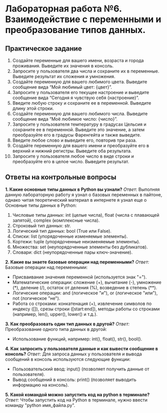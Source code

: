 # Лабораторная работа №6. Взаимодействие с переменными и преобразование типов данных.

## Практическое задание
1. Создайте переменные для вашего имени, возраста и города проживания. Выведите их значения в консоль.
2. Запросите у пользователя два числа и сохраните их в переменные. Выведите результат их сложения и умножения.
3. Создайте переменную для вашего любимого цвета. Выведите сообщение вида “Мой любимый цвет: {цвет}”.
4. Запросите у пользователя его текущее настроение и выведите сообщение вида “Сегодня я чувствую себя {настроение}”.
5. Введите любую строку и сохраните ее в переменной. Выведите длину этой строки.
6. Создайте переменную для вашего любимого числа. Выведите сообщение вида “Моё любимое число: {число}”.
7. Запросите у пользователя температуру в градусах Цельсия и сохраните ее в переменной. Выведите это значение, а затем преобразуйте его в градусы Фаренгейта и также выведите.
8. Введите любое слово и выведите его, повторив три раза.
9. Создайте переменную для вашего имени и преобразуйте его в верхний и нижний регистры. Выведите оба результата.
10. Запросите у пользователя любое число в виде строки и преобразуйте его в целое число. Выведите результат.

## Ответы на контрольные вопросы
**1. Какие основные типы данных в Python вы узнали?**
  *Ответ:* Выполняя данную лабораторную работу я узнал о базовых переменных в пайтоне, однако читая теоретический материал в интернете я узнал еще о
 Основные типы данных в Python:
1. Числовые типы данных: int (целые числа), float (числа с плавающей запятой), complex (комплексные числа).
2. Строковый тип данных: str.
3. Логический тип данных: bool (True или False).
4. Списки: list (упорядоченные изменяемые элементы).
5. Кортежи: tuple (упорядоченные неизменяемые элементы).
6. Множества: set (неупорядоченные элементы без дубликатов).
7. Словари: dict (неупорядоченные пары ключ-значение).

**2. Какие вы знаете базовые операции над переменными?**
  *Ответ:* Базовые операции над переменными:
- Присваивание значения переменной (используется знак "=").
- Математические операции: сложение (+), вычитание (-), умножение (*), деление (/), остаток от деления (%), возведение в степень (**).
- Логические операции: and (логическое "и"), or (логическое "или"), not (логическое "не").
- Работа со строками: конкатенация (+), извлечение символов по индексу ([]), срезы строки ([start:end]), методы работы со строками (например, len(), upper(), lower() и т.д.).

**3. Как преобразовать один тип данных в другой?**
  *Ответ:* Преобразование одного типа данных в другой:
- Использование функций, например: int(), float(), str(), bool().

**4. Как запросить у пользователя данные и как вывести сообщение в консоль?**
  *Ответ:* Для запроса данных у пользователя и вывода сообщений в консоль используются следующие функции:
- Пользовательский ввод: input() (позволяет получить данные от пользователя).
- Вывод сообщений в консоль: print() (позволяет выводить информацию на консоль).

**5. Какой командой можно запустить код на python в терминале?**
  *Ответ:* Чтобы запустить код на Python в терминале, нужно ввести команду "python имя_файла.py".



